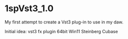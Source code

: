# 1spVst3_1.0
My first attempt to create a Vst3 plug-in to use in my daw.

Initial idea: vst3 fx plugin 64bit Win11 Steinberg Cubase

